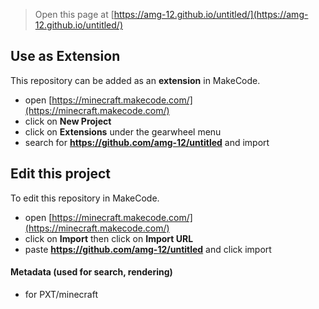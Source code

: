 
> Open this page at [https://amg-12.github.io/untitled/](https://amg-12.github.io/untitled/)

## Use as Extension

This repository can be added as an **extension** in MakeCode.

* open [https://minecraft.makecode.com/](https://minecraft.makecode.com/)
* click on **New Project**
* click on **Extensions** under the gearwheel menu
* search for **https://github.com/amg-12/untitled** and import

## Edit this project

To edit this repository in MakeCode.

* open [https://minecraft.makecode.com/](https://minecraft.makecode.com/)
* click on **Import** then click on **Import URL**
* paste **https://github.com/amg-12/untitled** and click import

#### Metadata (used for search, rendering)

* for PXT/minecraft
<script src="https://makecode.com/gh-pages-embed.js"></script><script>makeCodeRender("{{ site.makecode.home_url }}", "{{ site.github.owner_name }}/{{ site.github.repository_name }}");</script>
